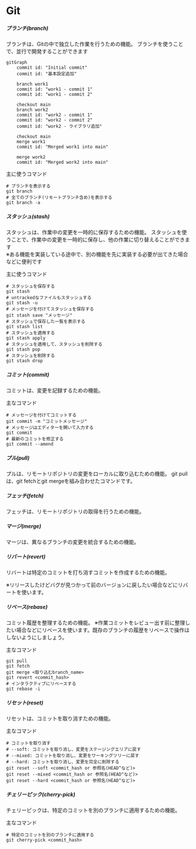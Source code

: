 # Git

##### ブランチ(branch)

ブランチは、Gitの中で独立した作業を行うための機能。
ブランチを使うことで、並行で開発することができます

```mermaid
gitGraph
    commit id: "Initial commit"
    commit id: "基本設定追加"

    branch work1
    commit id: "work1 - commit 1"
    commit id: "work1 - commit 2"

    checkout main
    branch work2
    commit id: "work2 - commit 1"
    commit id: "work2 - commit 2"
    commit id: "work2 - ライブラリ追加"

    checkout main
    merge work1
    commit id: "Merged work1 into main"

    merge work2
    commit id: "Merged work2 into main"
```

主に使うコマンド
```
# ブランチを表示する
git branch
# 全てのブランチ(リモートブランチ含め)を表示する
git branch -a
```

##### スタッシュ(stash) 

スタッシュは、作業中の変更を一時的に保存するための機能。
スタッシュを使うことで、作業中の変更を一時的に保存し、他の作業に切り替えることができます  
※ある機能を実装している途中で、別の機能を先に実装する必要が出てきた場合などに便利です

主に使うコマンド
```
# スタッシュを保存する
git stash
# untrackedなファイルもスタッシュする
git stash -u
# メッセージを付けてスタッシュを保存する
git stash save "メッセージ"
# スタッシュで保存した一覧を表示する
git stash list
# スタッシュを適用する
git stash apply
# スタッシュを適用して、スタッシュを削除する
git stash pop
# スタッシュを削除する
git stash drop
```

##### コミット(commit)
コミットは、変更を記録するための機能。

主なコマンド
```
# メッセージを付けてコミットする
git commit -m "コミットメッセージ"
# メッセージはエディターを開いて入力する
git commit
# 最新のコミットを修正する
git commit --amend
```

##### プル(pull)

プルは、リモートリポジトリの変更をローカルに取り込むための機能。
git pullは、git fetchとgit mergeを組み合わせたコマンドです。


##### フェッチ(fetch)

フェッチは、リモートリポジトリの取得を行うための機能。

##### マージ(merge)

マージは、異なるブランチの変更を統合するための機能。


##### リバート(revert)
リバートは特定のコミットを打ち消すコミットを作成するための機能。

※リリースしたけどバグが見つかって前のバージョンに戻したい場合などにリバートを使います。


##### リベース(rebase)

コミット履歴を整理するための機能。
※作業コミットをレビュー出す前に整理したい場合などにリベースを使います。既存のブランチの履歴をリベースで操作はしないようにしましょう。


主なコマンド
```
git pull
git fetch
git merge <取り込むbranch_name>
git revert <commit_hash>
# インタラクティブにリベースする
git rebase -i
```


##### リセット(reset)
リセットは、コミットを取り消すための機能。

主なコマンド
```
# コミットを取り消す
# --soft: コミットを取り消し、変更をステージングエリアに戻す
# --mixed: コミットを取り消し、変更をワーキングツリーに戻す
# --hard: コミットを取り消し、変更を完全に削除する
git reset --soft <commit_hash or 参照名(HEAD^など)>
git reset --mixed <commit_hash or 参照名(HEAD^など)>
git reset --hard <commit_hash or 参照名(HEAD^など)>
```


##### チェリーピック(cherry-pick)

チェリーピックは、特定のコミットを別のブランチに適用するための機能。

主なコマンド
```
# 特定のコミットを別のブランチに適用する
git cherry-pick <commit_hash>
```
